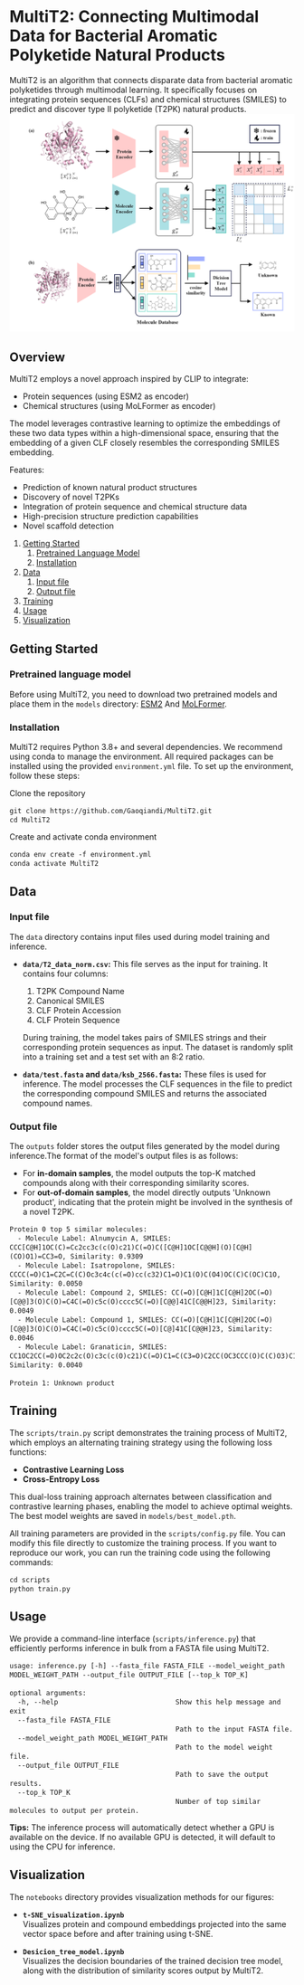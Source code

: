 # MultiT2: Connecting Multimodal Data for Bacterial Aromatic Polyketide Natural Products

MultiT2 is an algorithm that connects disparate data from bacterial aromatic polyketides through multimodal learning. It specifically focuses on integrating protein sequences (CLFs) and chemical structures (SMILES) to predict and discover type II polyketide (T2PK) natural products.
![Fig 1](figures/MultiT2-workflow.png)

## Overview

MultiT2 employs a novel approach inspired by CLIP to integrate:
- Protein sequences (using ESM2 as encoder)
- Chemical structures (using MoLFormer as encoder)

The model leverages contrastive learning to optimize the embeddings of these two data types within a high-dimensional space, ensuring that the embedding of a given CLF closely resembles the corresponding SMILES embedding.

Features:
- Prediction of known natural product structures
- Discovery of novel T2PKs
- Integration of protein sequence and chemical structure data
- High-precision structure prediction capabilities
- Novel scaffold detection

1. [Getting Started](#getting-started)
    1. [Pretrained Language Model](#pretrained-language-model)
    2. [Installation](#installation)
2. [Data](#data)
    1. [Input file](#input-file)
    2. [Output file](#output-file)
3. [Training](#training)
4. [Usage](#usage)
5. [Visualization](#visualization)

## Getting Started

### Pretrained language model

Before using MultiT2, you need to download two pretrained models and place them in the `models` directory: [ESM2](https://huggingface.co/facebook/esm2_t33_650M_UR50D/tree/main) 
And [MoLFormer](https://huggingface.co/ibm/MoLFormer-XL-both-10pct/tree/main).

### Installation
MultiT2 requires Python 3.8+ and several dependencies. We recommend using conda to manage the environment. All required packages can be installed using the provided `environment.yml` file. To set up the environment, follow these steps:

Clone the repository
```
git clone https://github.com/Gaoqiandi/MultiT2.git
cd MultiT2
```

Create and activate conda environment

```
conda env create -f environment.yml
conda activate MultiT2
```

## Data

### Input file

The `data` directory contains input files used during model training and inference.

- **`data/T2_data_norm.csv`:** This file serves as the input for training. It contains four columns:
  1. T2PK Compound Name
  2. Canonical SMILES
  3. CLF Protein Accession
  4. CLF Protein Sequence

  During training, the model takes pairs of SMILES strings and their corresponding protein sequences as input. The dataset is randomly split into a training set and a test set with an 8:2 ratio.

- **`data/test.fasta` and `data/ksb_2566.fasta`:** These files is used for inference. The model processes the CLF sequences in the file to predict the corresponding compound SMILES and returns the associated compound names.

### Output file

The `outputs` folder stores the output files generated by the model during inference.The format of the model's output files is as follows:
- For **in-domain samples**, the model outputs the top-K matched compounds along with their corresponding similarity scores.
- For **out-of-domain samples**, the model directly outputs 'Unknown product', indicating that the protein might be involved in the synthesis of a novel T2PK.
```
Protein 0 top 5 similar molecules:
  - Molecule Label: Alnumycin A, SMILES: CCC[C@H]1OC(C)=Cc2cc3c(c(O)c21)C(=O)C([C@H]1OC[C@@H](O)[C@H](CO)O1)=CC3=O, Similarity: 0.9309
  - Molecule Label: Isatropolone, SMILES: CCCC(=O)C1=C2C=C(C)Oc3c4c(c(=O)cc(c32)C1=O)C1(O)C(O4)OC(C)C(OC)C1O, Similarity: 0.0050
  - Molecule Label: Compound 2, SMILES: CC(=O)[C@H]1C[C@H]2OC(=O)[C@@]3(O)C(O)=C4C(=O)c5c(O)cccc5C(=O)[C@@]41C[C@@H]23, Similarity: 0.0049
  - Molecule Label: Compound 1, SMILES: CC(=O)[C@H]1C[C@H]2OC(=O)[C@@]3(O)C(O)=C4C(=O)c5c(O)cccc5C(=O)[C@]41C[C@@H]23, Similarity: 0.0046
  - Molecule Label: Granaticin, SMILES: CC1OC2CC(=O)OC2c2c(O)c3c(c(O)c21)C(=O)C1=C(C3=O)C2CC(OC3CCC(O)C(C)O3)C1(O)C(C)O2, Similarity: 0.0040

Protein 1: Unknown product
```

## Training

The `scripts/train.py` script demonstrates the training process of MultiT2, which employs an alternating training strategy using the following loss functions:
- **Contrastive Learning Loss**
- **Cross-Entropy Loss**

This dual-loss training approach alternates between classification and contrastive learning phases, enabling the model to achieve optimal weights. The best model weights are saved in `models/best_model.pth`.

All training parameters are provided in the `scripts/config.py` file. You can modify this file directly to customize the training process. If you want to reproduce our work, you can run the training code using the following commands:
```
cd scripts
python train.py
```

## Usage

We provide a command-line interface (`scripts/inference.py`) that efficiently performs inference in bulk from a FASTA file using MultiT2. 
```
usage: inference.py [-h] --fasta_file FASTA_FILE --model_weight_path MODEL_WEIGHT_PATH --output_file OUTPUT_FILE [--top_k TOP_K]

optional arguments:
  -h, --help                             Show this help message and exit
  --fasta_file FASTA_FILE
                                         Path to the input FASTA file.
  --model_weight_path MODEL_WEIGHT_PATH
                                         Path to the model weight file.
  --output_file OUTPUT_FILE
                                         Path to save the output results.
  --top_k TOP_K
                                         Number of top similar molecules to output per protein.
```

**Tips:** The inference process will automatically detect whether a GPU is available on the device. If no available GPU is detected, it will default to using the CPU for inference.

## Visualization

The `notebooks` directory provides visualization methods for our figures:

- **`t-SNE_visualization.ipynb`**  
  Visualizes protein and compound embeddings projected into the same vector space before and after training using t-SNE.

- **`Desicion_tree_model.ipynb`**  
  Visualizes the decision boundaries of the trained decision tree model, along with the distribution of similarity scores output by MultiT2.
